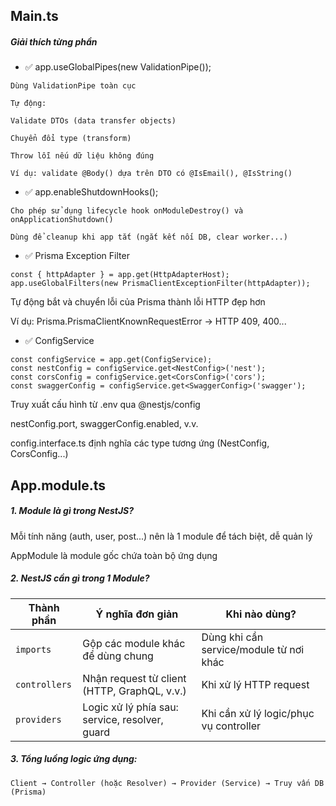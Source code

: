 
## Main.ts

##### Giải thích từng phần

- ✅ app.useGlobalPipes(new ValidationPipe());
````
Dùng ValidationPipe toàn cục

Tự động:

Validate DTOs (data transfer objects)

Chuyển đổi type (transform)

Throw lỗi nếu dữ liệu không đúng

Ví dụ: validate @Body() dựa trên DTO có @IsEmail(), @IsString()

````

- ✅ app.enableShutdownHooks();
````angular2html
Cho phép sử dụng lifecycle hook onModuleDestroy() và onApplicationShutdown()

Dùng để cleanup khi app tắt (ngắt kết nối DB, clear worker...)
````


- ✅ Prisma Exception Filter
````
const { httpAdapter } = app.get(HttpAdapterHost);
app.useGlobalFilters(new PrismaClientExceptionFilter(httpAdapter));
````
Tự động bắt và chuyển lỗi của Prisma thành lỗi HTTP đẹp hơn

Ví dụ: Prisma.PrismaClientKnownRequestError → HTTP 409, 400...


- ✅ ConfigService
```` 
const configService = app.get(ConfigService);
const nestConfig = configService.get<NestConfig>('nest');
const corsConfig = configService.get<CorsConfig>('cors');
const swaggerConfig = configService.get<SwaggerConfig>('swagger');
````

Truy xuất cấu hình từ .env qua @nestjs/config

nestConfig.port, swaggerConfig.enabled, v.v.

config.interface.ts định nghĩa các type tương ứng (NestConfig, CorsConfig...)

## App.module.ts

##### 1. Module là gì trong NestJS?
   Mỗi tính năng (auth, user, post...) nên là 1 module để tách biệt, dễ quản lý

AppModule là module gốc chứa toàn bộ ứng dụng
##### 2. NestJS cần gì trong 1 Module?

| Thành phần    | Ý nghĩa đơn giản                                      | Khi nào dùng?                                 |
|---------------|--------------------------------------------------------|------------------------------------------------|
| `imports`     | Gộp các module khác để dùng chung                     | Dùng khi cần service/module từ nơi khác        |
| `controllers` | Nhận request từ client (HTTP, GraphQL, v.v.)          | Khi xử lý HTTP request                         |
| `providers`   | Logic xử lý phía sau: service, resolver, guard        | Khi cần xử lý logic/phục vụ controller         |

##### 3. Tổng luồng logic ứng dụng:
```
Client → Controller (hoặc Resolver) → Provider (Service) → Truy vấn DB (Prisma)
```

